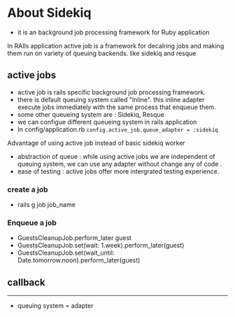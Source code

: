 # About Sidekiq
- it is an background job processing framework for Ruby application 


In RAIls application active job is a framework for decalring jobs and making them run on variety of queuing backends. like sidekiq and resque

## active jobs 

- active job is rails specific background job processing framework. 
- there is default queuing system called "Inline". this inline adapter execute jobs immediately with the same process that enqueue them. 
- some other queueing system are : Sidekiq, Resque 
- we can configue different queueing system in rails application 
- In config/application.rb 
  `config.active_job.queue_adapter = :sidekiq`

Advantage of using active job instead of basic sidekiq worker 
  - abstraction of queue : while using active jobs we are independent of queuing system, we can use any adapter without change any of code .
  - ease of testing : active jobs offer more intergrated testing experience. 


### create a job 
- rails g job job_name 

### Enqueue a job 
- GuestsCleanupJob.perform_later guest
- GuestsCleanupJob.set(wait: 1.week).perform_later(guest)
- GuestsCleanupJob.set(wait_until: Date.tomorrow.noon).perform_later(guest)


## callback 


----------------------------------------
- queuing system = adapter 